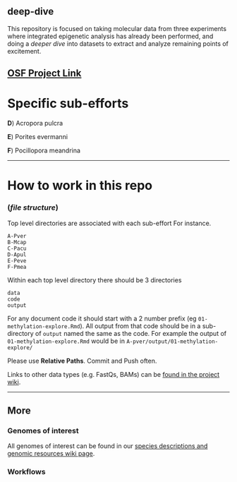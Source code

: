 ## deep-dive

This repository is focused on taking molecular data from three experiments where integrated epigenetic analysis has already been performed, and doing a _deeper dive_ into datasets to extract and analyze remaining points of excitement.

## [OSF Project Link](https://osf.io/aw53f/)

# Specific sub-efforts


**D**) Acropora pulcra

**E**) Porites evermanni

**F**) Pocillopora meandrina

---


# How to work in this repo
### (_file structure_)

Top level directories are associated with each sub-effort 
For instance.

```
A-Pver
B-Mcap
C-Pacu
D-Apul
E-Peve
F-Pmea
```

Within each top level directory there should be 3 directories
```
data
code
output
```

For any document code it should start with a 2 number prefix (eg `01-methylation-explore.Rmd`). All output from that code should be in a sub-directory of `output` named the same as the code. For example the output of `01-methylation-explore.Rmd` would be in `A-pver/output/01-methylation-explore/`

Please use **Relative Paths**. Commit and Push often. 

Links to other data types (e.g. FastQs, BAMs) can be [found in the project wiki](https://github.com/urol-e5/deep-dive/wiki).

---

## More

### Genomes of interest

All genomes of interest can be found in our [species descriptions and genomic resources wiki page](https://github.com/urol-e5/deep-dive/wiki/Species-Characteristics-and-Genomic-Resources).

### Workflows


